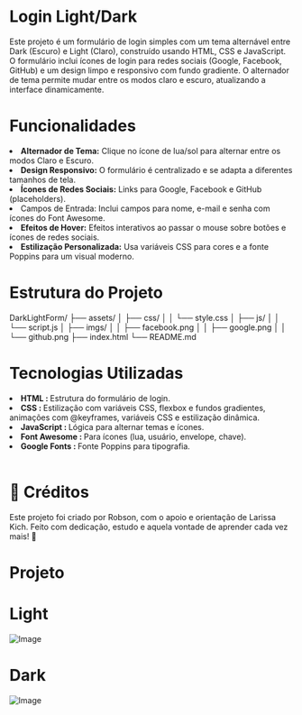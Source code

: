 # Login Light/Dark

<p>Este projeto é um formulário de login simples com um tema alternável entre Dark (Escuro) e Light (Claro), construído usando HTML, CSS e JavaScript. O formulário inclui ícones de login para redes sociais (Google, Facebook, GitHub) e um design limpo e responsivo com fundo gradiente. O alternador de tema permite mudar entre os modos claro e escuro, atualizando a interface dinamicamente.</p>

# Funcionalidades

<li><strong>Alternador de Tema:</strong> Clique no ícone de lua/sol para alternar entre os modos Claro e Escuro.</li>
<li><strong>Design Responsivo:</strong> O formulário é centralizado e se adapta a diferentes tamanhos de tela.</li>
<li><strong>Ícones de Redes Sociais:</strong> Links para Google, Facebook e GitHub (placeholders).</li>
<li>Campos de Entrada: Inclui campos para nome, e-mail e senha com ícones do Font Awesome.</li>
<li><strong>Efeitos de Hover:</strong> Efeitos interativos ao passar o mouse sobre botões e ícones de redes sociais.</li>
<li><strong>Estilização Personalizada:</strong> Usa variáveis CSS para cores e a fonte Poppins para um visual moderno.</li>

# Estrutura do Projeto

DarkLightForm/
├── assets/
│   ├── css/
│   │   └── style.css
│   ├── js/
│   │   └── script.js
│   ├── imgs/
│   │   ├── facebook.png
│   │   ├── google.png
│   │   └── github.png
├── index.html
└── README.md


# Tecnologias Utilizadas

<li><strong>HTML : </strong>Estrutura do formulário de login.</li>
<li><strong>CSS : </strong>Estilização com variáveis CSS, flexbox e fundos gradientes, animações com @keyframes, variáveis CSS e estilização dinâmica.</li>
<li><strong>JavaScript : </strong> Lógica para alternar temas e ícones.</li>
<li><strong>Font Awesome : </strong>Para ícones (lua, usuário, envelope, chave).</li>
<li><strong>Google Fonts : </strong>Fonte Poppins para tipografia.</li>
<br>

# 👥 Créditos
Este projeto foi criado por Robson, com o apoio e orientação de Larissa Kich.
Feito com dedicação, estudo e aquela vontade de aprender cada vez mais! 🚀

# Projeto

# Light
![Image](https://github.com/user-attachments/assets/5146b921-0145-4f31-89ff-7cd50fd5b6cf)

# Dark

![Image](https://github.com/user-attachments/assets/847cf18c-1e08-466a-8d67-a1dd40faf8a7)